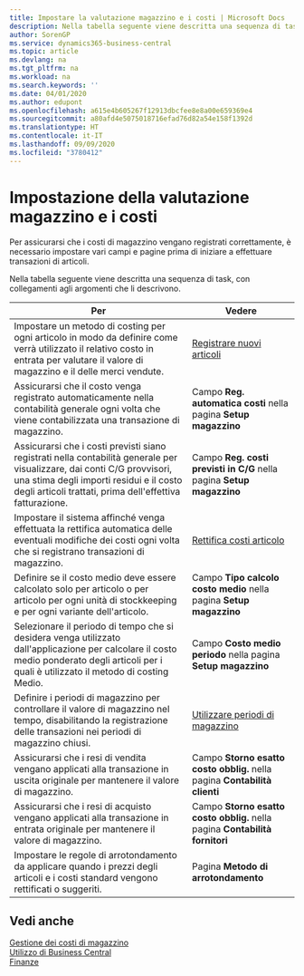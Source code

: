 ```yaml
---
title: Impostare la valutazione magazzino e i costi | Microsoft Docs
description: Nella tabella seguente viene descritta una sequenza di task, con collegamenti agli argomenti che li descrivono.
author: SorenGP
ms.service: dynamics365-business-central
ms.topic: article
ms.devlang: na
ms.tgt_pltfrm: na
ms.workload: na
ms.search.keywords: ''
ms.date: 04/01/2020
ms.author: edupont
ms.openlocfilehash: a615e4b605267f12913dbcfee8e8a00e659369e4
ms.sourcegitcommit: a80afd4e5075018716efad76d82a54e158f1392d
ms.translationtype: HT
ms.contentlocale: it-IT
ms.lasthandoff: 09/09/2020
ms.locfileid: "3780412"
---
```

# <a name="setting-up-inventory-valuation-and-costing"></a>Impostazione della valutazione magazzino e i costi
Per assicurarsi che i costi di magazzino vengano registrati correttamente, è necessario impostare vari campi e pagine prima di iniziare a effettuare transazioni di articoli.

Nella tabella seguente viene descritta una sequenza di task, con collegamenti agli argomenti che li descrivono.

|**Per**|**Vedere**|  
|------------|-------------|  
|Impostare un metodo di costing per ogni articolo in modo da definire come verrà utilizzato il relativo costo in entrata per valutare il valore di magazzino e il delle merci vendute.|[Registrare nuovi articoli](inventory-how-register-new-items.md)|  
|Assicurarsi che il costo venga registrato automaticamente nella contabilità generale ogni volta che viene contabilizzata una transazione di magazzino.|Campo **Reg. automatica costi** nella pagina **Setup magazzino**|  
|Assicurarsi che i costi previsti siano registrati nella contabilità generale per visualizzare, dai conti C/G provvisori, una stima degli importi residui e il costo degli articoli trattati, prima dell'effettiva fatturazione.|Campo **Reg. costi previsti in C/G** nella pagina **Setup magazzino**|  
|Impostare il sistema affinché venga effettuata la rettifica automatica delle eventuali modifiche dei costi ogni volta che si registrano transazioni di magazzino.|[Rettifica costi articolo](inventory-how-adjust-item-costs.md)|  
|Definire se il costo medio deve essere calcolato solo per articolo o per articolo per ogni unità di stockkeeping e per ogni variante dell'articolo.|Campo **Tipo calcolo costo medio** nella pagina **Setup magazzino**|  
|Selezionare il periodo di tempo che si desidera venga utilizzato dall'applicazione per calcolare il costo medio ponderato degli articoli per i quali è utilizzato il metodo di costing Medio.|Campo **Costo medio periodo** nella pagina **Setup magazzino**|  
|Definire i periodi di magazzino per controllare il valore di magazzino nel tempo, disabilitando la registrazione delle transazioni nei periodi di magazzino chiusi.|[Utilizzare periodi di magazzino](finance-how-to-work-with-inventory-periods.md)|  
|Assicurarsi che i resi di vendita vengano applicati alla transazione in uscita originale per mantenere il valore di magazzino.|Campo **Storno esatto costo obblig.** nella pagina **Contabilità clienti**|  
|Assicurarsi che i resi di acquisto vengano applicati alla transazione in entrata originale per mantenere il valore di magazzino.|Campo **Storno esatto costo obblig.** nella pagina **Contabilità fornitori**|
|Impostare le regole di arrotondamento da applicare quando i prezzi degli articoli e i costi standard vengono rettificati o suggeriti.|Pagina **Metodo di arrotondamento**|  

## <a name="see-also"></a>Vedi anche  
[Gestione dei costi di magazzino](finance-manage-inventory-costs.md)  
[Utilizzo di Business Central](ui-work-product.md)  
[Finanze](finance.md)  
